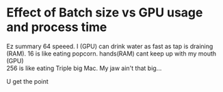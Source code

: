# Effect of Batch size vs GPU usage and process time
Ez summary
64 speeed. I (GPU) can drink water as fast as tap is draining (RAM).
16 is like eating popcorn. hands(RAM) cant keep up with my mouth (GPU)\
256 is like eating Triple big Mac. My jaw ain't that big...

U get the point

